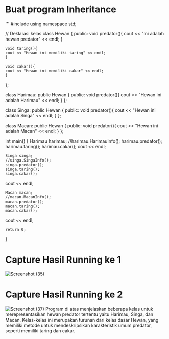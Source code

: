 # Buat program Inheritance
'''
#include <iostream>
using namespace std;

// Deklarasi kelas
class Hewan {
    public:
    void predator(){
    cout << "Ini adalah hewan predator" << endl;
    }

    void taring(){
    cout << "Hewan ini memiliki taring" << endl;
    }

    void cakar(){
    cout << "Hewan ini memiliki cakar" << endl;
    }
};

class Harimau: public Hewan {
    public:
    void predator(){
    cout << "Hewan ini adalah Harimau" << endl;
    }
};

class Singa: public Hewan {
    public:
    void predator(){
    cout << "Hewan ini adalah Singa" << endl;
    }
};

class Macan: public Hewan {
    public:
    void predator(){
    cout << "Hewan ini adalah Macan" << endl;
    }
};

int main() {
    Harimau harimau;
    //harimau.HarimauInfo();
    harimau.predator();
    harimau.taring();
    harimau.cakar();
cout << endl;

    Singa singa;
    //singa.SingaInfo();
    singa.predator();
    singa.taring();
    singa.cakar();
cout << endl;

    Macan macan;
    //macan.MacanInfo();
    macan.predator();
    macan.taring();
    macan.cakar();
cout << endl;

    return 0;
}
# Capture Hasil Running ke 1
![Screenshot (35)](https://github.com/annisayustiani/TugasPemograman/assets/156889081/f281f5e4-b92d-44e2-bf8c-d86db924fa60)
# Capture Hasil Running ke 2
![Screenshot (37)](https://github.com/annisayustiani/TugasPemograman/assets/156889081/de2af139-401e-4b6a-a958-8fc29d9f46f9)
Program di atas menjelaskan beberapa kelas untuk merepresentasikan hewan predator tertentu yaitu Harimau, Singa, dan Macan. Kelas-kelas ini merupakan turunan dari kelas dasar Hewan, yang memiliki metode untuk mendeskripsikan karakteristik umum predator, seperti memiliki taring dan cakar.
